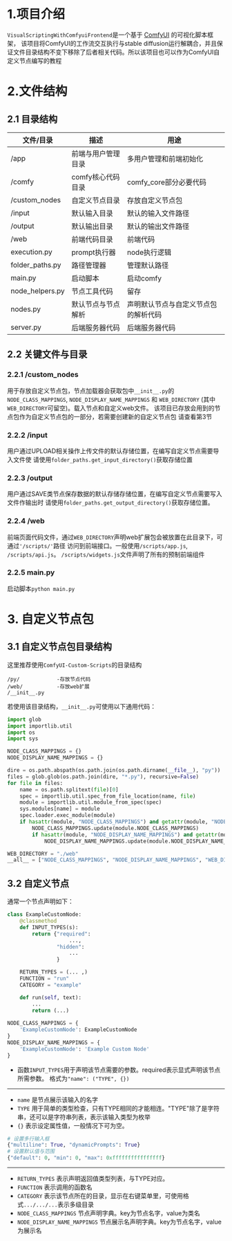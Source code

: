 # 1.项目介绍
`VisualScriptingWithComfyuiFrontend`是一个基于 [ComfyUI](https://github.com/comfyanonymous/ComfyUI) 的可视化脚本框架，
该项目将ComfyUI的工作流交互执行与stable diffusion运行解耦合，并且保证文件目录结构不变下移除了后者相关代码。所以该项目也可以作为ComfyUI自定义节点编写的教程
# 2.文件结构
## 2.1 目录结构
| 文件/目录           | 描述          | 用途                 |
|-----------------|-------------|--------------------|
| /app            | 前端与用户管理目录   | 多用户管理和前端初始化        |
| /comfy          | comfy核心代码目录 | comfy_core部分必要代码   |
| /custom_nodes   | 自定义节点目录     | 存放自定义节点包           |
| /input          | 默认输入目录      | 默认的输入文件路径          |
| /output         | 默认输出目录      | 默认的输出文件路径          |
| /web            | 前端代码目录      | 前端代码               |
| execution.py    | prompt执行器   | node执行逻辑           |
| folder_paths.py | 路径管理器       | 管理默认路径             |
| main.py         | 启动脚本        | 启动comfy            |
| node_helpers.py | 节点工具代码      | 留存                 |
| nodes.py        | 默认节点与节点解析   | 声明默认节点与自定义节点包的解析代码 |
| server.py       | 后端服务器代码     | 后端服务器代码            |

## 2.2 关键文件与目录
### 2.2.1 /custom_nodes
用于存放自定义节点包，节点加载器会获取包中`__init__.py`的
`NODE_CLASS_MAPPINGS`, `NODE_DISPLAY_NAME_MAPPINGS` 和
`WEB_DIRECTORY` (其中`WEB_DIRECTORY`可留空)。载入节点和自定义web文件。
该项目已存放会用到的节点包作为自定义节点包的一部分，若需要创建新的自定义节点包
请查看第3节
### 2.2.2 /input
用户通过UPLOAD相关操作上传文件的默认存储位置，在编写自定义节点需要导入文件使
请使用`folder_paths.get_input_directory()`获取存储位置
### 2.2.3 /output
用户通过SAVE类节点保存数据的默认存储存储位置，在编写自定义节点需要写入文件作输出时
请使用`folder_paths.get_output_directory()`获取存储位置。
### 2.2.4 /web
前端页面代码文件，通过`WEB_DIRECTORY`声明web扩展包会被放置在此目录下，可通过`'/scripts/'`路径
访问到前端接口。一般使用`/scripts/app.js`, `/scripts/api.js`。
`/scripts/widgets.js`文件声明了所有的预制前端组件
### 2.2.5 main.py
启动脚本`python main.py`

# 3. 自定义节点包
## 3.1 自定义节点包目录结构
这里推荐使用`ComfyUI-Custom-Scripts`的目录结构
```text
/py/            -存放节点代码
/web/           -存放web扩展
/__init__.py
```
若使用该目录结构，`__init__.py`可使用以下通用代码：
```python
import glob
import importlib.util
import os
import sys

NODE_CLASS_MAPPINGS = {}
NODE_DISPLAY_NAME_MAPPINGS = {}

dire = os.path.abspath(os.path.join(os.path.dirname(__file__), "py"))
files = glob.glob(os.path.join(dire, "*.py"), recursive=False)
for file in files:
    name = os.path.splitext(file)[0]
    spec = importlib.util.spec_from_file_location(name, file)
    module = importlib.util.module_from_spec(spec)
    sys.modules[name] = module
    spec.loader.exec_module(module)
    if hasattr(module, "NODE_CLASS_MAPPINGS") and getattr(module, "NODE_CLASS_MAPPINGS") is not None:
        NODE_CLASS_MAPPINGS.update(module.NODE_CLASS_MAPPINGS)
        if hasattr(module, "NODE_DISPLAY_NAME_MAPPINGS") and getattr(module, "NODE_DISPLAY_NAME_MAPPINGS") is not None:
            NODE_DISPLAY_NAME_MAPPINGS.update(module.NODE_DISPLAY_NAME_MAPPINGS)

WEB_DIRECTORY = "./web"
__all__ = ["NODE_CLASS_MAPPINGS", "NODE_DISPLAY_NAME_MAPPINGS", "WEB_DIRECTORY"]
```
## 3.2 自定义节点
通常一个节点声明如下：
```python
class ExampleCustomNode:
    @classmethod
    def INPUT_TYPES(s):
        return {"required":
                    ...,
                "hidden":
                    ...
                }

    RETURN_TYPES = (... ,)
    FUNCTION = "run"
    CATEGORY = "example"

    def run(self, text):
        ...
        return (...)
    
NODE_CLASS_MAPPINGS = {
    'ExampleCustomNode': ExampleCustomNode
}
NODE_DISPLAY_NAME_MAPPINGS = {
    'ExampleCustomNode': 'Example Custom Node'
}
```
- 函数`INPUT_TYPES`用于声明该节点需要的参数。required表示显式声明该节点所需参数。
格式为`"name": ("TYPE", {})`
- --
- `name` 是节点展示该输入的名字
- `TYPE` 用于简单的类型检查，只有TYPE相同的才能相连。"TYPE"除了是字符串，还可以是字符串列表，表示该输入类型为枚举
- `{}` 表示设定属性值，一般情况下可为空。
```python
# 设置多行输入框
{"multiline": True, "dynamicPrompts": True}
# 设置默认值与范围
{"default": 0, "min": 0, "max": 0xffffffffffffffff}
```
---
- `RETURN_TYPES` 表示声明返回值类型列表，与TYPE对应。
- `FUNCTION` 表示调用的函数名
- `CATEGORY` 表示该节点所在的目录，显示在右键菜单里，可使用格式`.../.../...`表示多级目录
- `NODE_CLASS_MAPPINGS` 节点声明字典。key为节点名字，value为类名
- `NODE_DISPLAY_NAME_MAPPINGS` 节点展示名声明字典。key为节点名字，value为展示名